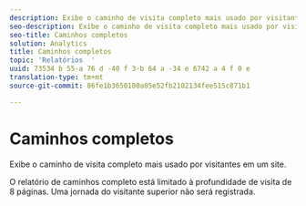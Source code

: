```yaml
---
description: Exibe o caminho de visita completo mais usado por visitantes em um site.
seo-description: Exibe o caminho de visita completo mais usado por visitantes em um site.
seo-title: Caminhos completos
solution: Analytics
title: Caminhos completos
topic: 'Relatórios  '
uuid: 73534 b 55-a 76 d -40 f 3-b 64 a -34 e 6742 a 4 f 0 e
translation-type: tm+mt
source-git-commit: 86fe1b3650100a05e52fb2102134fee515c871b1

---
```



# Caminhos completos

Exibe o caminho de visita completo mais usado por visitantes em um site.

O relatório de caminhos completo está limitado à profundidade de visita de 8 páginas. Uma jornada do visitante superior não será registrada.
